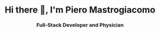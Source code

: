 <div id="header" align="center">
    <h1 align="center">Hi there 👋, I'm Piero Mastrogiacomo</h1>
    <h3 align="center">Full-Stack Developer and Physician</h3>
</div>

 

<!--
**PieroMastro/pieroMastro** is a ✨ _special_ ✨ repository because its `README.md` (this file) appears on your GitHub profile.

Here are some ideas to get you started:

- 🔭 I’m currently working on ...
- 🌱 I’m currently learning ...
- 👯 I’m looking to collaborate on ...
- 🤔 I’m looking for help with ...
- 💬 Ask me about ...
- 📫 How to reach me: ...
- 😄 Pronouns: ...
- ⚡ Fun fact: ...
-->

